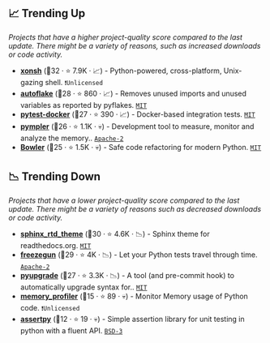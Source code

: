 ## 📈 Trending Up

_Projects that have a higher project-quality score compared to the last update. There might be a variety of reasons, such as increased downloads or code activity._

- <b><a href="https://github.com/xonsh/xonsh">xonsh</a></b> (🥇32 ·  ⭐ 7.9K · 📈) - Python-powered, cross-platform, Unix-gazing shell. <code>❗Unlicensed</code>
- <b><a href="https://github.com/PyCQA/autoflake">autoflake</a></b> (🥈28 ·  ⭐ 860 · 📈) - Removes unused imports and unused variables as reported by pyflakes. <code><a href="http://bit.ly/34MBwT8">MIT</a></code>
- <b><a href="https://github.com/avast/pytest-docker">pytest-docker</a></b> (🥉27 ·  ⭐ 390 · 📈) - Docker-based integration tests. <code><a href="http://bit.ly/34MBwT8">MIT</a></code> <code><img src="https://docs.pytest.org/en/stable/_static/favicon.png" style="display:inline;" width="13" height="13"></code>
- <b><a href="https://github.com/pympler/pympler">pympler</a></b> (🥉26 ·  ⭐ 1.1K · 💀) - Development tool to measure, monitor and analyze the memory.. <code><a href="http://bit.ly/3nYMfla">Apache-2</a></code>
- <b><a href="https://github.com/facebookincubator/Bowler">Bowler</a></b> (🥈25 ·  ⭐ 1.5K · 💀) - Safe code refactoring for modern Python. <code><a href="http://bit.ly/34MBwT8">MIT</a></code>

## 📉 Trending Down

_Projects that have a lower project-quality score compared to the last update. There might be a variety of reasons such as decreased downloads or code activity._

- <b><a href="https://github.com/readthedocs/sphinx_rtd_theme">sphinx_rtd_theme</a></b> (🥈30 ·  ⭐ 4.6K · 📉) - Sphinx theme for readthedocs.org. <code><a href="http://bit.ly/34MBwT8">MIT</a></code> <code><img src="https://www.sphinx-doc.org/en/master/_static/favicon.svg" style="display:inline;" width="13" height="13"></code>
- <b><a href="https://github.com/spulec/freezegun">freezegun</a></b> (🥉29 ·  ⭐ 4K · 📉) - Let your Python tests travel through time. <code><a href="http://bit.ly/3nYMfla">Apache-2</a></code>
- <b><a href="https://github.com/asottile/pyupgrade">pyupgrade</a></b> (🥈27 ·  ⭐ 3.3K · 📉) - A tool (and pre-commit hook) to automatically upgrade syntax for.. <code><a href="http://bit.ly/34MBwT8">MIT</a></code>
- <b><a href="https://github.com/fabianp/memory_profiler">memory_profiler</a></b> (🥉15 ·  ⭐ 89 · 💀) - Monitor Memory usage of Python code. <code>❗Unlicensed</code>
- <b><a href="https://github.com/ActivisionGameScience/assertpy">assertpy</a></b> (🥉12 ·  ⭐ 19 · 💀) - Simple assertion library for unit testing in python with a fluent API. <code><a href="http://bit.ly/3aKzpTv">BSD-3</a></code>

